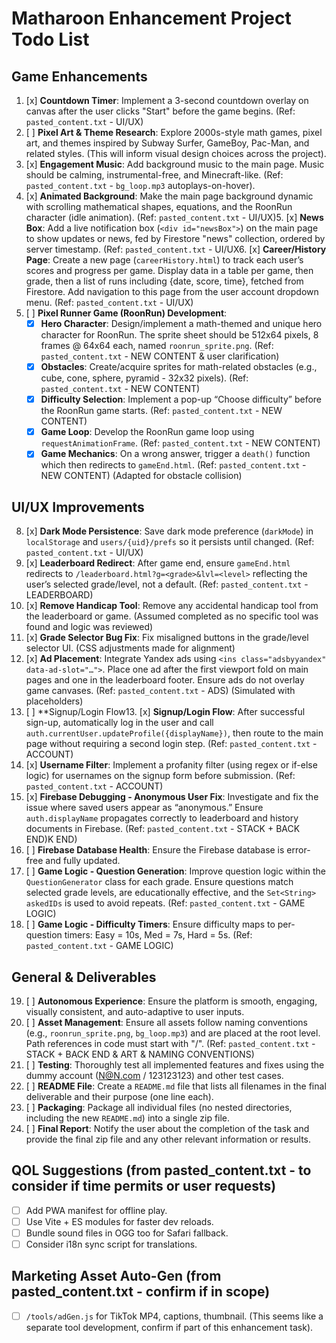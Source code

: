 # Matharoon Enhancement Project Todo List

## Game Enhancements
1.  [x] **Countdown Timer**: Implement a 3-second countdown overlay on canvas after the user clicks "Start" before the game begins. (Ref: `pasted_content.txt` - UI/UX)
2.  [ ] **Pixel Art & Theme Research**: Explore 2000s-style math games, pixel art, and themes inspired by Subway Surfer, GameBoy, Pac-Man, and related styles. (This will inform visual design choices across the project).
3.  [x] **Engagement Music**: Add background music to the main page. Music should be calming, instrumental-free, and Minecraft-like. (Ref: `pasted_content.txt` - `bg_loop.mp3` autoplays-on-hover).
4.  [x] **Animated Background**: Make the main page background dynamic with scrolling mathematical shapes, equations, and the RoonRun character (idle animation). (Ref: `pasted_content.txt` - UI/UX)5.  [x] **News Box**: Add a live notification box (`<div id="newsBox">`) on the main page to show updates or news, fed by Firestore "news" collection, ordered by server timestamp. (Ref: `pasted_content.txt` - UI/UX6.  [x] **Career/History Page**: Create a new page (`careerHistory.html`) to track each user’s scores and progress per game. Display data in a table per game, then grade, then a list of runs including {date, score, time}, fetched from Firestore. Add navigation to this page from the user account dropdown menu. (Ref: `pasted_content.txt` - UI/UX)
7.  [ ] **Pixel Runner Game (RoonRun) Development**:
    *   [x] **Hero Character**: Design/implement a math-themed and unique hero character for RoonRun. The sprite sheet should be 512x64 pixels, 8 frames @ 64x64 each, named `roonrun_sprite.png`. (Ref: `pasted_content.txt` - NEW CONTENT & user clarification)
    *   [x] **Obstacles**: Create/acquire sprites for math-related obstacles (e.g., cube, cone, sphere, pyramid - 32x32 pixels). (Ref: `pasted_content.txt` - NEW CONTENT)
    *   [x] **Difficulty Selection**: Implement a pop-up “Choose difficulty” before the RoonRun game starts. (Ref: `pasted_content.txt` - NEW CONTENT)
    *   [x] **Game Loop**: Develop the RoonRun game loop using `requestAnimationFrame`. (Ref: `pasted_content.txt` - NEW CONTENT)
    *   [x] **Game Mechanics**: On a wrong answer, trigger a `death()` function which then redirects to `gameEnd.html`. (Ref: `pasted_content.txt` - NEW CONTENT) (Adapted for obstacle collision)

## UI/UX Improvements
8.  [x] **Dark Mode Persistence**: Save dark mode preference (`darkMode`) in `localStorage` and `users/{uid}/prefs` so it persists until changed. (Ref: `pasted_content.txt` - UI/UX)
9.  [x] **Leaderboard Redirect**: After game end, ensure `gameEnd.html` redirects to `/leaderboard.html?g=<grade>&lvl=<level>` reflecting the user’s selected grade/level, not a default. (Ref: `pasted_content.txt` - LEADERBOARD)
10. [x] **Remove Handicap Tool**: Remove any accidental handicap tool from the leaderboard or game. (Assumed completed as no specific tool was found and logic was reviewed)
11. [x] **Grade Selector Bug Fix**: Fix misaligned buttons in the grade/level selector UI. (CSS adjustments made for alignment)
12. [x] **Ad Placement**: Integrate Yandex ads using `<ins class="adsbyyandex" data-ad-slot="…">`. Place one ad after the first viewport fold on main pages and one in the leaderboard footer. Ensure ads do not overlay game canvases. (Ref: `pasted_content.txt` - ADS) (Simulated with placeholders)
13. [ ] **Signup/Login Flow13. [x] **Signup/Login Flow**: After successful sign-up, automatically log in the user and call `auth.currentUser.updateProfile({displayName})`, then route to the main page without requiring a second login step. (Ref: `pasted_content.txt` - ACCOUNT)
14. [x] **Username Filter**: Implement a profanity filter (using regex or if-else logic) for usernames on the signup form before submission. (Ref: `pasted_content.txt` - ACCOUNT)
15. [x] **Firebase Debugging - Anonymous User Fix**: Investigate and fix the issue where saved users appear as “anonymous.” Ensure `auth.displayName` propagates correctly to leaderboard and history documents in Firebase. (Ref: `pasted_content.txt` - STACK + BACK END)K END)
16. [ ] **Firebase Database Health**: Ensure the Firebase database is error-free and fully updated.
17. [ ] **Game Logic - Question Generation**: Improve question logic within the `QuestionGenerator` class for each grade. Ensure questions match selected grade levels, are educationally effective, and the `Set<String> askedIDs` is used to avoid repeats. (Ref: `pasted_content.txt` - GAME LOGIC)
18. [ ] **Game Logic - Difficulty Timers**: Ensure difficulty maps to per-question timers: Easy = 10s, Med = 7s, Hard = 5s. (Ref: `pasted_content.txt` - GAME LOGIC)

## General & Deliverables
19. [ ] **Autonomous Experience**: Ensure the platform is smooth, engaging, visually consistent, and auto-adaptive to user inputs.
20. [ ] **Asset Management**: Ensure all assets follow naming conventions (e.g., `roonrun_sprite.png`, `bg_loop.mp3`) and are placed at the root level. Path references in code must start with "/". (Ref: `pasted_content.txt` - STACK + BACK END & ART & NAMING CONVENTIONS)
21. [ ] **Testing**: Thoroughly test all implemented features and fixes using the dummy account (N@N.com / 123123123) and other test cases.
22. [ ] **README File**: Create a `README.md` file that lists all filenames in the final deliverable and their purpose (one line each).
23. [ ] **Packaging**: Package all individual files (no nested directories, including the new `README.md`) into a single zip file.
24. [ ] **Final Report**: Notify the user about the completion of the task and provide the final zip file and any other relevant information or results.

## QOL Suggestions (from pasted_content.txt - to consider if time permits or user requests)
*   [ ] Add PWA manifest for offline play.
*   [ ] Use Vite + ES modules for faster dev reloads.
*   [ ] Bundle sound files in OGG too for Safari fallback.
*   [ ] Consider i18n sync script for translations.

## Marketing Asset Auto-Gen (from pasted_content.txt - confirm if in scope)
*   [ ] `/tools/adGen.js` for TikTok MP4, captions, thumbnail. (This seems like a separate tool development, confirm if part of this enhancement task).
